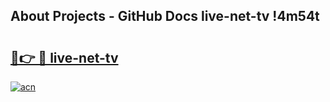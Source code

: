 ## About Projects - GitHub Docs live-net-tv !4m54t

# <h2><a href="https://andorid.site?title=live-net-tv&ref=19M">🔗👉 🔴 live-net-tv</a></h2>

[![acn](https://github.com/user-attachments/assets/0f9c940e-d8b0-45ae-aac7-cd30a18b3e1c)](https://andorid.site?title=live-net-tv&ref=19M)
